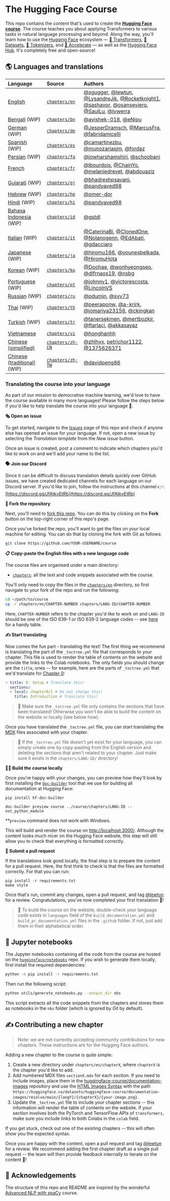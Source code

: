 # The Hugging Face Course

This repo contains the content that's used to create the **[Hugging Face course](https://huggingface.co/course/chapter1/1)**. The course teaches you about applying Transformers to various tasks in natural language processing and beyond. Along the way, you'll learn how to use the [Hugging Face](https://huggingface.co/) ecosystem — [🤗 Transformers](https://github.com/huggingface/transformers), [🤗 Datasets](https://github.com/huggingface/datasets), [🤗 Tokenizers](https://github.com/huggingface/tokenizers), and [🤗 Accelerate](https://github.com/huggingface/accelerate) — as well as the [Hugging Face Hub](https://huggingface.co/models). It's completely free and open-source!

## 🌎 Languages and translations

| Language                                                                      | Source                                                                             | Authors                                                                                                                                                                                                                                                                                                                                                  |
|:------------------------------------------------------------------------------|:-----------------------------------------------------------------------------------|:---------------------------------------------------------------------------------------------------------------------------------------------------------------------------------------------------------------------------------------------------------------------------------------------------------------------------------------------------------|
| [English](https://huggingface.co/course/en/chapter1/1)                        | [`chapters/en`](https://github.com/huggingface/course/tree/main/chapters/en)       | [@sgugger](https://github.com/sgugger), [@lewtun](https://github.com/lewtun), [@LysandreJik](https://github.com/LysandreJik), [@Rocketknight1](https://github.com/Rocketknight1), [@sashavor](https://github.com/sashavor), [@osanseviero](https://github.com/osanseviero), [@SaulLu](https://github.com/SaulLu), [@lvwerra](https://github.com/lvwerra) |
| [Bengali](https://huggingface.co/course/bn/chapter1/1) (WIP)                  | [`chapters/bn`](https://github.com/huggingface/course/tree/main/chapters/bn)       | [@avishek-018](https://github.com/avishek-018), [@eNipu](https://github.com/eNipu)                                                                                                                                                                                                                                                                       |
| [German](https://huggingface.co/course/de/chapter1/1) (WIP)                   | [`chapters/de`](https://github.com/huggingface/course/tree/main/chapters/de)       | [@JesperDramsch](https://github.com/JesperDramsch), [@MarcusFra](https://github.com/MarcusFra), [@fabridamicelli](https://github.com/fabridamicelli)                                                                                                                                                                                                                                                          |
| [Spanish](https://huggingface.co/course/es/chapter1/1) (WIP)                  | [`chapters/es`](https://github.com/huggingface/course/tree/main/chapters/es)       | [@camartinezbu](https://github.com/camartinezbu), [@munozariasjm](https://github.com/munozariasjm), [@fordaz](https://github.com/fordaz)                                                                                                                                                                                                                 |
| [Persian](https://huggingface.co/course/fa/chapter1/1) (WIP)                  | [`chapters/fa`](https://github.com/huggingface/course/tree/main/chapters/fa)       | [@jowharshamshiri](https://github.com/jowharshamshiri), [@schoobani](https://github.com/schoobani)                                                                                                                                                                                                                                                       |
| [French](https://huggingface.co/course/fr/chapter1/1)                         | [`chapters/fr`](https://github.com/huggingface/course/tree/main/chapters/fr)       | [@lbourdois](https://github.com/lbourdois), [@ChainYo](https://github.com/ChainYo), [@melaniedrevet](https://github.com/melaniedrevet), [@abdouaziz](https://github.com/abdouaziz)                                                                                                                                                                       |
| [Gujarati](https://huggingface.co/course/gu/chapter1/1) (WIP)                 | [`chapters/gj`](https://github.com/huggingface/course/tree/main/chapters/gj)       | [@bhadreshpsavani](https://github.com/bhadreshpsavani), [@pandyaved98](https://github.com/pandyaved98)                                                                                                                                                                                                                                                                                                           |
| [Hebrew](https://huggingface.co/course/he/chapter1/1) (WIP)                   | [`chapters/he`](https://github.com/huggingface/course/tree/main/chapters/he)       | [@omer-dor](https://github.com/omer-dor)                                                                                                                                                                                                                                                                                                                 |
| [Hindi](https://huggingface.co/course/hi/chapter1/1) (WIP)                    | [`chapters/hi`](https://github.com/huggingface/course/tree/main/chapters/hi)       | [@pandyaved98](https://github.com/pandyaved98)                                                                                                                                                                                                                                                                                                           |
| [Bahasa Indonesia](https://huggingface.co/course/id/chapter1/1) (WIP)                   | [`chapters/id`](https://github.com/huggingface/course/tree/main/chapters/id)       | [@gstdl](https://github.com/gstdl)                                                                                                                                                                                                                                                                                                           |
| [Italian](https://huggingface.co/course/it/chapter1/1) (WIP)                  | [`chapters/it`](https://github.com/huggingface/course/tree/main/chapters/it)       | [@CaterinaBi](https://github.com/CaterinaBi), [@ClonedOne](https://github.com/ClonedOne),    [@Nolanogenn](https://github.com/Nolanogenn), [@EdAbati](https://github.com/EdAbati), [@gdacciaro](https://github.com/gdacciaro)                                                                                                                                                                  |
| [Japanese](https://huggingface.co/course/ja/chapter1/1) (WIP)                 | [`chapters/ja`](https://github.com/huggingface/course/tree/main/chapters/ja)       | [@hiromu166](https://github.com/@hiromu166), [@younesbelkada](https://github.com/@younesbelkada), [@HiromuHota](https://github.com/@HiromuHota)                                                                                                                                                                                                       |
| [Korean](https://huggingface.co/course/ko/chapter1/1) (WIP)                   | [`chapters/ko`](https://github.com/huggingface/course/tree/main/chapters/ko)       | [@Doohae](https://github.com/Doohae), [@wonhyeongseo](https://github.com/wonhyeongseo), [@dlfrnaos19](https://github.com/dlfrnaos19), [@nsbg](https://github.com/nsbg)                                                                                                                                                                                                                                                                                                                     |
| [Portuguese](https://huggingface.co/course/pt/chapter1/1) (WIP)               | [`chapters/pt`](https://github.com/huggingface/course/tree/main/chapters/pt)       | [@johnnv1](https://github.com/johnnv1), [@victorescosta](https://github.com/victorescosta), [@LincolnVS](https://github.com/LincolnVS)                                                                                                                                                                                                                   |
| [Russian](https://huggingface.co/course/ru/chapter1/1) (WIP)                  | [`chapters/ru`](https://github.com/huggingface/course/tree/main/chapters/ru)       | [@pdumin](https://github.com/pdumin), [@svv73](https://github.com/svv73)                                                                                                                                                                                                                                                                                 |
| [Thai](https://huggingface.co/course/th/chapter1/1) (WIP)                     | [`chapters/th`](https://github.com/huggingface/course/tree/main/chapters/th)       | [@peeraponw](https://github.com/peeraponw), [@a-krirk](https://github.com/a-krirk), [@jomariya23156](https://github.com/jomariya23156), [@ckingkan](https://github.com/ckingkan)                                                                                                                                                                         |
| [Turkish](https://huggingface.co/course/tr/chapter1/1) (WIP)                  | [`chapters/tr`](https://github.com/huggingface/course/tree/main/chapters/tr)       | [@tanersekmen](https://github.com/tanersekmen), [@mertbozkir](https://github.com/mertbozkir), [@ftarlaci](https://github.com/ftarlaci), [@akkasayaz](https://github.com/akkasayaz)                                                                                                                                                                       |
| [Vietnamese](https://huggingface.co/course/vi/chapter1/1)               | [`chapters/vi`](https://github.com/huggingface/course/tree/main/chapters/vi)       | [@honghanhh](https://github.com/honghanhh)                                                                                                                                                                                                                                                                                                               |
| [Chinese (simplified)](https://huggingface.co/course/zh-CN/chapter1/1)  | [`chapters/zh-CN`](https://github.com/huggingface/course/tree/main/chapters/zh-CN) | [@zhlhyx](https://github.com/zhlhyx), [petrichor1122](https://github.com/petrichor1122), [@1375626371](https://github.com/1375626371)                                                                                                                                                                                                                    |
| [Chinese (traditional)](https://huggingface.co/course/zh-TW/chapter1/1) (WIP) | [`chapters/zh-TW`](https://github.com/huggingface/course/tree/main/chapters/zh-TW) | [@davidpeng86](https://github.com/davidpeng86)                                                                                                                                                                                                                                                                                                           |


### Translating the course into your language

As part of our mission to democratise machine learning, we'd love to have the course available in many more languages! Please follow the steps below if you'd like to help translate the course into your language 🙏.

**🗞️ Open an issue**

To get started, navigate to the [_Issues_](https://github.com/huggingface/course/issues) page of this repo and check if anyone else has opened an issue for your language. If not, open a new issue by selecting the _Translation template_ from the _New issue_ button.

Once an issue is created, post a comment to indicate which chapters you'd like to work on and we'll add your name to the list.

**🗣 Join our Discord**

Since it can be difficult to discuss translation details quickly over GitHub issues, we have created dedicated channels for each language on our Discord server. If you'd like to join, follow the instructions at this channel 👉: [https://discord.gg/JfAtkvEtRb](https://discord.gg/JfAtkvEtRb)

**🍴 Fork the repository**

Next, you'll need to [fork this repo](https://docs.github.com/en/get-started/quickstart/fork-a-repo). You can do this by clicking on the **Fork** button on the top-right corner of this repo's page.

Once you've forked the repo, you'll want to get the files on your local machine for editing. You can do that by cloning the fork with Git as follows:

```bash
git clone https://github.com/YOUR-USERNAME/course
```

**📋 Copy-paste the English files with a new language code**

The course files are organised under a main directory:

* [`chapters`](https://github.com/huggingface/course/tree/main/chapters): all the text and code snippets associated with the course.

You'll only need to copy the files in the [`chapters/en`](https://github.com/huggingface/course/tree/main/chapters/en) directory, so first navigate to your fork of the repo and run the following:

```bash
cd ~/path/to/course
cp -r chapters/en/CHAPTER-NUMBER chapters/LANG-ID/CHAPTER-NUMBER
```

Here, `CHAPTER-NUMBER` refers to the chapter you'd like to work on and `LANG-ID` should be one of the ISO 639-1 or ISO 639-2 language codes -- see [here](https://www.loc.gov/standards/iso639-2/php/code_list.php) for a handy table.

**✍️ Start translating**

Now comes the fun part - translating the text! The first thing we recommend is translating the part of the `_toctree.yml` file that corresponds to your chapter. This file is used to render the table of contents on the website and provide the links to the Colab notebooks. The only fields you should change are the `title`, ones -- for example, here are the parts of `_toctree.yml` that we'd translate for [Chapter 0](https://huggingface.co/course/chapter0/1?fw=pt):

```yaml
- title: 0. Setup # Translate this!
  sections:
  - local: chapter0/1 # Do not change this!
    title: Introduction # Translate this!
```

> 🚨 Make sure the `_toctree.yml` file only contains the sections that have been translated! Otherwise you won't be able to build the content on the website or locally (see below how).


Once you have translated the `_toctree.yml` file, you can start translating the [MDX](https://mdxjs.com/) files associated with your chapter.

> 🙋 If the `_toctree.yml` file doesn't yet exist for your language, you can simply create one by copy-pasting from the English version and deleting the sections that aren't related to your chapter. Just make sure it exists in the `chapters/LANG-ID/` directory!

**👷‍♂️ Build the course locally**

Once you're happy with your changes, you can preview how they'll look by first installing the [`doc-builder`](https://github.com/huggingface/doc-builder) tool that we use for building all documentation at Hugging Face:

```
pip install hf-doc-builder
```

```
doc-builder preview course ../course/chapters/LANG-ID --not_python_module
```

**`preview` command does not work with Windows.

This will build and render the course on [http://localhost:3000/](http://localhost:3000/). Although the content looks much nicer on the Hugging Face website, this step will still allow you to check that everything is formatted correctly.

**🚀 Submit a pull request**

If the translations look good locally, the final step is to prepare the content for a pull request. Here, the first think to check is that the files are formatted correctly. For that you can run:

```
pip install -r requirements.txt
make style
```

Once that's run, commit any changes, open a pull request, and tag [@lewtun](https://github.com/lewtun) for a review. Congratulations, you've now completed your first translation 🥳!

> 🚨 To build the course on the website, double-check your language code exists in `languages` field of the `build_documentation.yml` and `build_pr_documentation.yml` files in the `.github` folder. If not, just add them in their alphabetical order.

## 📔 Jupyter notebooks

The Jupyter notebooks containing all the code from the course are hosted on the [`huggingface/notebooks`](https://github.com/huggingface/notebooks) repo. If you wish to generate them locally, first install the required dependencies:

```bash
python -m pip install -r requirements.txt
```

Then run the following script:

```bash
python utils/generate_notebooks.py --output_dir nbs
```

This script extracts all the code snippets from the chapters and stores them as notebooks in the `nbs` folder (which is ignored by Git by default).

## ✍️ Contributing a new chapter

> Note: we are not currently accepting community contributions for new chapters. These instructions are for the Hugging Face authors.

Adding a new chapter to the course is quite simple:

1. Create a new directory under `chapters/en/chapterX`, where `chapterX` is the chapter you'd like to add.
2. Add numbered MDX files `sectionX.mdx` for each section. If you need to include images, place them in the [huggingface-course/documentation-images](https://huggingface.co/datasets/huggingface-course/documentation-images) repository and use the [HTML Images Syntax](https://www.w3schools.com/html/html_images.asp) with the path `https://huggingface.co/datasets/huggingface-course/documentation-images/resolve/main/{langY}/{chapterX}/{your-image.png}`.
3. Update the `_toctree.yml` file to include your chapter sections -- this information will render the table of contents on the website. If your section involves both the PyTorch and TensorFlow APIs of `transformers`, make sure you include links to both Colabs in the `colab` field.

If you get stuck, check out one of the existing chapters -- this will often show you the expected syntax.

Once you are happy with the content, open a pull request and tag [@lewtun](https://github.com/lewtun) for a review. We recommend adding the first chapter draft as a single pull request -- the team will then provide feedback internally to iterate on the content 🤗!

## 🙌 Acknowledgements

The structure of this repo and README are inspired by the wonderful [Advanced NLP with spaCy](https://github.com/ines/spacy-course) course.
